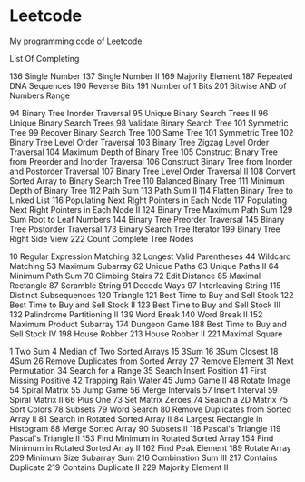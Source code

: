 # Leetcode
My programming code of Leetcode

List Of Completing

136	Single Number
137	Single Number II
169	Majority Element
187	Repeated DNA Sequences
190	Reverse Bits
191	Number of 1 Bits
201	Bitwise AND of Numbers Range

94	Binary Tree Inorder Traversal
95	Unique Binary Search Trees II
96	Unique Binary Search Trees
98	Validate Binary Search Tree
101	Symmetric Tree
99	Recover Binary Search Tree
100	Same Tree
101	Symmetric Tree
102	Binary Tree Level Order Traversal
103	Binary Tree Zigzag Level Order Traversal
104	Maximum Depth of Binary Tree
105	Construct Binary Tree from Preorder and Inorder Traversal
106	Construct Binary Tree from Inorder and Postorder Traversal
107	Binary Tree Level Order Traversal II
108	Convert Sorted Array to Binary Search Tree
110	Balanced Binary Tree
111	Minimum Depth of Binary Tree
112	Path Sum
113	Path Sum II
114	Flatten Binary Tree to Linked List
116	Populating Next Right Pointers in Each Node
117	Populating Next Right Pointers in Each Node II
124	Binary Tree Maximum Path Sum
129	Sum Root to Leaf Numbers
144	Binary Tree Preorder Traversal
145	Binary Tree Postorder Traversal
173	Binary Search Tree Iterator
199	Binary Tree Right Side View
222	Count Complete Tree Nodes

10	Regular Expression Matching
32	Longest Valid Parentheses
44	Wildcard Matching
53	Maximum Subarray
62	Unique Paths
63	Unique Paths II
64	Minimum Path Sum
70	Climbing Stairs
72	Edit Distance
85	Maximal Rectangle
87	Scramble String
91	Decode Ways
97	Interleaving String
115	Distinct Subsequences
120	Triangle
121	Best Time to Buy and Sell Stock
122	Best Time to Buy and Sell Stock II
123	Best Time to Buy and Sell Stock III
132	Palindrome Partitioning II
139	Word Break
140	Word Break II
152	Maximum Product Subarray
174	Dungeon Game
188	Best Time to Buy and Sell Stock IV
198	House Robber
213	House Robber II
221	Maximal Square

1	Two Sum
4	Median of Two Sorted Arrays
15	3Sum
16	3Sum Closest
18	4Sum
26	Remove Duplicates from Sorted Array
27	Remove Element
31	Next Permutation
34	Search for a Range
35	Search Insert Position
41	First Missing Positive
42	Trapping Rain Water
45	Jump Game II
48	Rotate Image
54	Spiral Matrix
55	Jump Game
56	Merge Intervals
57	Insert Interval
59	Spiral Matrix II
66	Plus One
73	Set Matrix Zeroes
74	Search a 2D Matrix
75	Sort Colors
78	Subsets
79	Word Search
80	Remove Duplicates from Sorted Array II
81	Search in Rotated Sorted Array II
84	Largest Rectangle in Histogram
88	Merge Sorted Array
90	Subsets II
118	Pascal's Triangle
119	Pascal's Triangle II
153	Find Minimum in Rotated Sorted Array
154	Find Minimum in Rotated Sorted Array II
162	Find Peak Element
189	Rotate Array
209	Minimum Size Subarray Sum
216	Combination Sum III
217	Contains Duplicate
219	Contains Duplicate II
229	Majority Element II